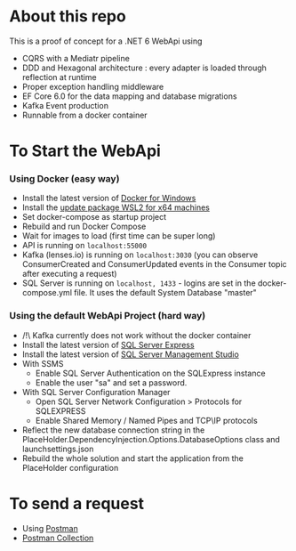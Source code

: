 # About this repo

This is a proof of concept for a .NET 6 WebApi using 
* CQRS with a Mediatr pipeline
* DDD and Hexagonal architecture : every adapter is loaded through reflection at runtime
* Proper exception handling middleware
* EF Core 6.0 for the data mapping and database migrations
* Kafka Event production
* Runnable from a docker container

# To Start the WebApi

### Using Docker (easy way)
* Install the latest version of [Docker for Windows](https://docs.docker.com/desktop/install/windows-install/)
* Install the [update package  WSL2 for x64 machines](https://learn.microsoft.com/en-us/windows/wsl/install-manual#step-4---download-the-linux-kernel-update-package)
* Set docker-compose as startup project
* Rebuild and run Docker Compose
* Wait for images to load (first time can be super long)
* API is running on `localhost:55000`
* Kafka (lenses.io) is running on `localhost:3030` (you can observe ConsumerCreated and ConsumerUpdated events in the Consumer topic after executing a request)
* SQL Server is running on `localhost, 1433` - logins are set in the docker-compose.yml file. It uses the default System Database "master"

### Using the default WebApi Project (hard way)
* /!\ Kafka currently does not work without the docker container
* Install the latest version of [SQL Server Express](https://www.microsoft.com/en-us/sql-server/sql-server-downloads)
* Install the latest version of [SQL Server Management Studio](https://learn.microsoft.com/en-us/sql/ssms/download-sql-server-management-studio-ssms?view=sql-server-ver16)
* With SSMS 
  * Enable SQL Server Authentication on the SQLExpress instance
  * Enable the user "sa" and set a password.
* With SQL Server Configuration Manager
  * Open SQL Server Network Configuration > Protocols for SQLEXPRESS
  * Enable Shared Memory / Named Pipes and TCP\IP protocols
* Reflect the new database connection string in the PlaceHolder.DependencyInjection.Options.DatabaseOptions class and launchsettings.json
* Rebuild the whole solution and start the application from the PlaceHolder configuration

# To send a request 

* Using [Postman](https://www.postman.com)
* [Postman Collection](https://drive.google.com/file/d/1xzFUkgNZuJxU9dS3EDygmYdlfTc3ErB3/view?usp=share_link)
